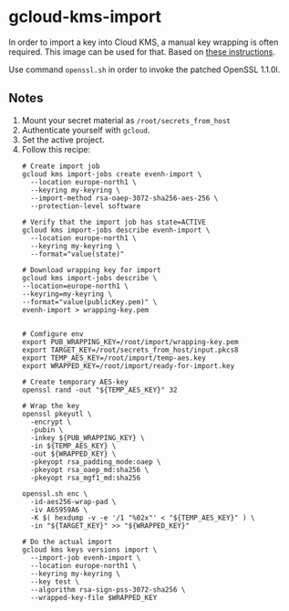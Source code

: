 # gcloud-kms-import

In order to import a key into Cloud KMS, a manual key wrapping is often required. This image can be used for that.
Based on [these instructions](https://cloud.google.com/kms/docs/configuring-openssl-for-manual-key-wrapping).

Use command `openssl.sh` in order to invoke the patched OpenSSL 1.1.0l.

## Notes
1. Mount your secret material as `/root/secrets_from_host`
2. Authenticate yourself with `gcloud`.
3. Set the active project.
4. Follow this recipe:
    ```shell
    # Create import job
    gcloud kms import-jobs create evenh-import \
      --location europe-north1 \
      --keyring my-keyring \
      --import-method rsa-oaep-3072-sha256-aes-256 \
      --protection-level software
    
    # Verify that the import job has state=ACTIVE
    gcloud kms import-jobs describe evenh-import \
      --location europe-north1 \
      --keyring my-keyring \
      --format="value(state)"
    
    # Download wrapping key for import
    gcloud kms import-jobs describe \
    --location=europe-north1 \
    --keyring=my-keyring \
    --format="value(publicKey.pem)" \
    evenh-import > wrapping-key.pem
    
    
    # Comfigure env
    export PUB_WRAPPING_KEY=/root/import/wrapping-key.pem
    export TARGET_KEY=/root/secrets_from_host/input.pkcs8
    export TEMP_AES_KEY=/root/import/temp-aes.key
    export WRAPPED_KEY=/root/import/ready-for-import.key
    
    # Create temporary AES-key
    openssl rand -out "${TEMP_AES_KEY}" 32
    
    # Wrap the key
    openssl pkeyutl \
      -encrypt \
      -pubin \
      -inkey ${PUB_WRAPPING_KEY} \
      -in ${TEMP_AES_KEY} \
      -out ${WRAPPED_KEY} \
      -pkeyopt rsa_padding_mode:oaep \
      -pkeyopt rsa_oaep_md:sha256 \
      -pkeyopt rsa_mgf1_md:sha256
    
    openssl.sh enc \
      -id-aes256-wrap-pad \
      -iv A65959A6 \
      -K $( hexdump -v -e '/1 "%02x"' < "${TEMP_AES_KEY}" ) \
      -in "${TARGET_KEY}" >> "${WRAPPED_KEY}"
    
    # Do the actual import
    gcloud kms keys versions import \
      --import-job evenh-import \
      --location europe-north1 \
      --keyring my-keyring \
      --key test \
      --algorithm rsa-sign-pss-3072-sha256 \
      --wrapped-key-file $WRAPPED_KEY
    ```
